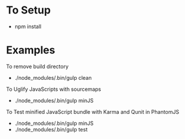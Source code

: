 # To Setup
- npm install

# Examples
To remove build directory
- ./node_modules/.bin/gulp clean

To Uglify JavaScripts with sourcemaps
- ./node_modules/.bin/gulp minJS

To Test minified JavaScript bundle with Karma and Qunit in PhantomJS
- ./node_modules/.bin/gulp minJS
- ./node_modules/.bin/gulp test
